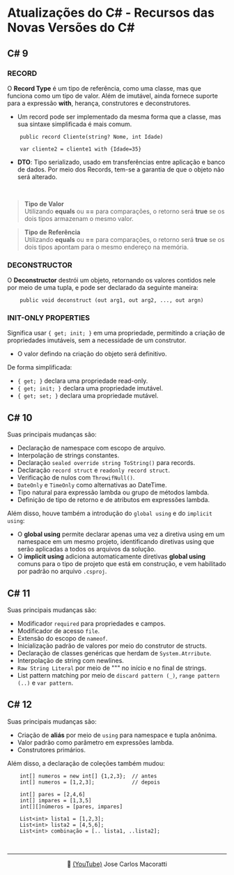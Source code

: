 # Atualizações do C# - Recursos das Novas Versões do C#

## C# 9

### RECORD
O **Record Type** é um tipo de referência, como uma classe, mas que funciona como um tipo de valor. Além de imutável, ainda fornece suporte para a expressão **with**, herança, construtores e deconstrutores. 
* Um record pode ser implementado da mesma forma que a classe, mas sua sintaxe simplificada é mais comum.

```
    public record Cliente(string? Nome, int Idade)
```
```
    var cliente2 = cliente1 with {Idade=35}
```

* **DTO**: Tipo serializado, usado em transferências entre aplicação e banco de dados. Por meio dos Records, tem-se a garantia de que o objeto não será alterado.

<br>

> **Tipo de Valor** <br>
> Utilizando **equals** ou **==** para comparações, o retorno será **true** se os dois tipos armazenam o mesmo valor.

> **Tipo de Referência** <br>
> Utilizando **equals** ou **==** para comparações, o retorno será **true** se os dois tipos apontam para o mesmo endereço na memória.


### DECONSTRUCTOR
O **Deconstructor** destrói um objeto, retornando os valores contidos nele por meio de uma tupla, e pode ser declarado da seguinte maneira:
```
    public void deconstruct (out arg1, out arg2, ..., out argn)
```


### INIT-ONLY PROPERTIES
Significa usar `{ get; init; }` em uma propriedade, permitindo a criação de propriedades imutáveis, sem a necessidade de um construtor. 
* O valor defindo na criação do objeto será definitivo.

De forma simplificada:
* `{ get; }` declara uma propriedade read-only.
* `{ get; init; }` declara uma propriedade imutável.
* `{ get; set; }` declara uma propriedade mutável.


## C# 10
Suas principais mudanças são:

* Declaração de namespace com escopo de arquivo.
* Interpolação de strings constantes.
* Declaração `sealed override string ToString()` para records.
* Declaração `record struct` e `readonly record struct`.
* Verificação de nulos com `ThrowifNull()`.
* `DateOnly` e `TimeOnly` como alternativas ao DateTime.
* Tipo natural para expressão lambda ou grupo de métodos lambda.
* Definição de tipo de retorno e de atributos em expressões lambda.

Além disso, houve também a introdução do `global using` e do `implicit using`:
* O **global using** permite declarar apenas uma vez a diretiva using em um namespace em um mesmo projeto, identificando diretivas using que serão aplicadas a todos os arquivos da solução.
* O **implicit using** adiciona automaticamente diretivas **global using** comuns para o tipo de projeto que está em construção, e vem habilitado por padrão no arquivo `.csproj`.


## C# 11
Suas principais mudanças são:
* Modificador `required` para propriedades e campos.
* Modificador de acesso `file`.
* Extensão do escopo de `nameof`.
* Inicialização padrão de valores por meio do construtor de structs.
* Declaração de classes genéricas que herdam de `System.Atrribute`.
* Interpolação de string com newlines.
* `Raw String Literal` por meio de """ no início e no final de strings.
* List pattern matching por meio de `discard pattern (_)`, `range pattern (..)` e `var pattern`.


## C# 12
Suas principais mudanças são:
* Criação de **aliás** por meio de `using` para namespace e tupla anônima.
* Valor padrão como parâmetro em expressões lambda.
* Construtores primários.

Além disso, a declaração de coleções também mudou:
```
    int[] numeros = new int[] {1,2,3};  // antes
    int[] numeros = [1,2,3];            // depois
``` 
```
    int[] pares = [2,4,6]
    int[] impares = [1,3,5]
    int[][]números = [pares, impares]
```
```
    List<int> lista1 = [1,2,3];
    List<int> lista2 = [4,5,6];
    List<int> combinação = [.. lista1, ..lista2];
```

<br><hr>
<div align='center'>
    📌 <a align='center' href="www.youtube.com/@josecarlosmacoratti">(YouTube)</a> Jose Carlos Macoratti
</div>
